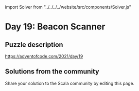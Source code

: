 import Solver from "../../../../website/src/components/Solver.js"

# Day 19: Beacon Scanner

## Puzzle description

https://adventofcode.com/2021/day/19

## Solutions from the community

Share your solution to the Scala community by editing this page.
